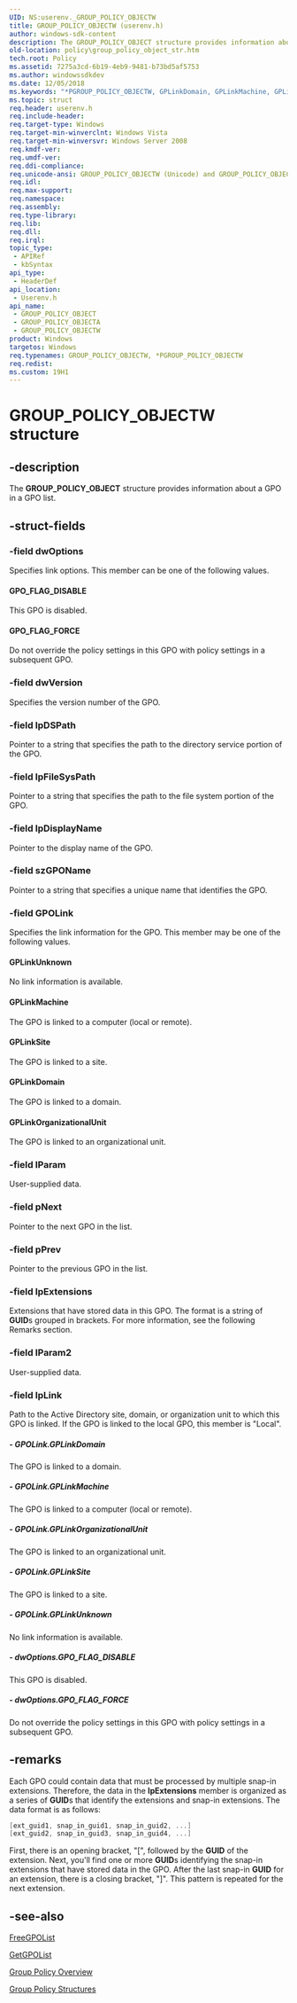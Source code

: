 ```yaml
---
UID: NS:userenv._GROUP_POLICY_OBJECTW
title: GROUP_POLICY_OBJECTW (userenv.h)
author: windows-sdk-content
description: The GROUP_POLICY_OBJECT structure provides information about a GPO in a GPO list.
old-location: policy\group_policy_object_str.htm
tech.root: Policy
ms.assetid: 7275a3cd-6b19-4eb9-9481-b73bd5af5753
ms.author: windowssdkdev
ms.date: 12/05/2018
ms.keywords: "*PGROUP_POLICY_OBJECTW, GPLinkDomain, GPLinkMachine, GPLinkOrganizationalUnit, GPLinkSite, GPLinkUnknown, GPO_FLAG_DISABLE, GPO_FLAG_FORCE, GROUP_POLICY_OBJECT, GROUP_POLICY_OBJECT structure [Group Policy], GROUP_POLICY_OBJECTA, GROUP_POLICY_OBJECTW, PGROUP_POLICY_OBJECT, PGROUP_POLICY_OBJECT structure pointer [Group Policy], _win32_group_policy_object_str, policy.group_policy_object_str, userenv/GROUP_POLICY_OBJECT, userenv/GROUP_POLICY_OBJECTA, userenv/GROUP_POLICY_OBJECTW, userenv/PGROUP_POLICY_OBJECT"
ms.topic: struct
req.header: userenv.h
req.include-header: 
req.target-type: Windows
req.target-min-winverclnt: Windows Vista
req.target-min-winversvr: Windows Server 2008
req.kmdf-ver: 
req.umdf-ver: 
req.ddi-compliance: 
req.unicode-ansi: GROUP_POLICY_OBJECTW (Unicode) and GROUP_POLICY_OBJECTA (ANSI)
req.idl: 
req.max-support: 
req.namespace: 
req.assembly: 
req.type-library: 
req.lib: 
req.dll: 
req.irql: 
topic_type:
 - APIRef
 - kbSyntax
api_type:
 - HeaderDef
api_location:
 - Userenv.h
api_name:
 - GROUP_POLICY_OBJECT
 - GROUP_POLICY_OBJECTA
 - GROUP_POLICY_OBJECTW
product: Windows
targetos: Windows
req.typenames: GROUP_POLICY_OBJECTW, *PGROUP_POLICY_OBJECTW
req.redist: 
ms.custom: 19H1
---
```


# GROUP_POLICY_OBJECTW structure


## -description


The
    <b>GROUP_POLICY_OBJECT</b> structure provides information about a GPO in a GPO list.


## -struct-fields




### -field dwOptions

Specifies link options. This member can be one of the following values.



#### GPO_FLAG_DISABLE

This GPO is disabled.



#### GPO_FLAG_FORCE

Do not override the policy settings in this GPO with policy settings in a subsequent GPO.


### -field dwVersion

Specifies the version number of the GPO.


### -field lpDSPath

Pointer to a string that specifies the path to the directory service portion of the GPO.


### -field lpFileSysPath

Pointer to a string that specifies the path to the file system portion of the GPO.


### -field lpDisplayName

Pointer to the display name of the GPO.


### -field szGPOName

Pointer to a string that specifies a unique name that identifies the GPO.


### -field GPOLink

Specifies the link information for the GPO. This member may be one of the following values.



#### GPLinkUnknown

No link information is available.



#### GPLinkMachine

The GPO is linked to a computer (local or remote).



#### GPLinkSite

The GPO is linked to a site.



#### GPLinkDomain

The GPO is linked to a domain.



#### GPLinkOrganizationalUnit

The GPO is linked to an organizational unit.


### -field lParam

User-supplied data.


### -field pNext

Pointer to the next GPO in the list.


### -field pPrev

Pointer to the previous GPO in the list.


### -field lpExtensions

Extensions that have stored data in this GPO. The format is a string of <b>GUID</b>s grouped in brackets. For more information, see the following Remarks section.


### -field lParam2

User-supplied data.


### -field lpLink

Path to the Active Directory site, domain, or organization unit to which this GPO is linked. If the GPO is linked to the local GPO, this member is "Local".


##### - GPOLink.GPLinkDomain

The GPO is linked to a domain.


##### - GPOLink.GPLinkMachine

The GPO is linked to a computer (local or remote).


##### - GPOLink.GPLinkOrganizationalUnit

The GPO is linked to an organizational unit.


##### - GPOLink.GPLinkSite

The GPO is linked to a site.


##### - GPOLink.GPLinkUnknown

No link information is available.


##### - dwOptions.GPO_FLAG_DISABLE

This GPO is disabled.


##### - dwOptions.GPO_FLAG_FORCE

Do not override the policy settings in this GPO with policy settings in a subsequent GPO.


## -remarks



Each GPO could contain data that must be processed by multiple snap-in extensions. Therefore, the data in the <b>lpExtensions</b> member is organized as a series of <b>GUID</b>s that identify the extensions and snap-in extensions. The data format is as follows:


```cpp
[ext_guid1, snap_in_guid1, snap_in_guid2, ...] 
[ext_guid2, snap_in_guid3, snap_in_guid4, ...] 
```


First, there is an opening bracket, "[", followed by the <b>GUID</b> of the extension. Next, you'll find one or more <b>GUID</b>s identifying the snap-in extensions that have stored data in the GPO. After the last snap-in <b>GUID</b> for an extension, there is a closing bracket, "]". This pattern is repeated for the next extension.




## -see-also




<a href="https://docs.microsoft.com/windows/desktop/api/userenv/nf-userenv-freegpolista">FreeGPOList</a>



<a href="https://docs.microsoft.com/windows/desktop/api/userenv/nf-userenv-getgpolista">GetGPOList</a>



<a href="https://docs.microsoft.com/previous-versions/windows/desktop/Policy/about-group-policy">Group Policy Overview</a>



<a href="https://docs.microsoft.com/previous-versions/windows/desktop/Policy/group-policy-structures">Group Policy Structures</a>
 

 

